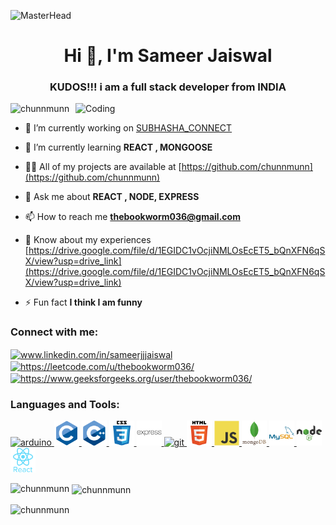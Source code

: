 ![MasterHead](https://almablog-media.s3.ap-south-1.amazonaws.com/MERN_Stack_9437df2ba9_62af1dd3fc.png)
<h1 align="center">Hi 👋, I'm Sameer Jaiswal</h1>
<h3 align="center">KUDOS!!! i am a full stack developer from INDIA</h3>
<img align="right" alt="Coding" width="400" src="https://raw.githubusercontent.com/gist/mahmudinm/47588cab5af928d2c8a2976d90216ea7/raw/88f20c9d749d756be63f22b09f3c4ac570bc5101/programming.gif">

<p align="left"> <img src="https://komarev.com/ghpvc/?username=chunnmunn&label=Profile%20views&color=0e75b6&style=flat" alt="chunnmunn" /> </p>

- 🔭 I’m currently working on [SUBHASHA_CONNECT](https://github.com/chunnmunn/Subhasha_connect)

- 🌱 I’m currently learning **REACT , MONGOOSE**

- 👨‍💻 All of my projects are available at [https://github.com/chunnmunn](https://github.com/chunnmunn)

- 💬 Ask me about **REACT , NODE, EXPRESS**

- 📫 How to reach me **thebookworm036@gmail.com**

- 📄 Know about my experiences [https://drive.google.com/file/d/1EGIDC1vOcjiNMLOsEcET5_bQnXFN6qSX/view?usp=drive_link](https://drive.google.com/file/d/1EGIDC1vOcjiNMLOsEcET5_bQnXFN6qSX/view?usp=drive_link)

- ⚡ Fun fact **I think I am funny**

<h3 align="left">Connect with me:</h3>
<p align="left">
<a href="https://linkedin.com/in/www.linkedin.com/in/sameerjjjaiswal" target="blank"><img align="center" src="https://raw.githubusercontent.com/rahuldkjain/github-profile-readme-generator/master/src/images/icons/Social/linked-in-alt.svg" alt="www.linkedin.com/in/sameerjjjaiswal" height="30" width="40" /></a>
<a href="https://www.leetcode.com/https://leetcode.com/u/thebookworm036/" target="blank"><img align="center" src="https://raw.githubusercontent.com/rahuldkjain/github-profile-readme-generator/master/src/images/icons/Social/leet-code.svg" alt="https://leetcode.com/u/thebookworm036/" height="30" width="40" /></a>
<a href="https://auth.geeksforgeeks.org/user/https://www.geeksforgeeks.org/user/thebookworm036/" target="blank"><img align="center" src="https://raw.githubusercontent.com/rahuldkjain/github-profile-readme-generator/master/src/images/icons/Social/geeks-for-geeks.svg" alt="https://www.geeksforgeeks.org/user/thebookworm036/" height="30" width="40" /></a>
</p>

<h3 align="left">Languages and Tools:</h3>
<p align="left"> <a href="https://www.arduino.cc/" target="_blank" rel="noreferrer"> <img src="https://cdn.worldvectorlogo.com/logos/arduino-1.svg" alt="arduino" width="40" height="40"/> </a> <a href="https://www.cprogramming.com/" target="_blank" rel="noreferrer"> <img src="https://raw.githubusercontent.com/devicons/devicon/master/icons/c/c-original.svg" alt="c" width="40" height="40"/> </a> <a href="https://www.w3schools.com/cpp/" target="_blank" rel="noreferrer"> <img src="https://raw.githubusercontent.com/devicons/devicon/master/icons/cplusplus/cplusplus-original.svg" alt="cplusplus" width="40" height="40"/> </a> <a href="https://www.w3schools.com/css/" target="_blank" rel="noreferrer"> <img src="https://raw.githubusercontent.com/devicons/devicon/master/icons/css3/css3-original-wordmark.svg" alt="css3" width="40" height="40"/> </a> <a href="https://expressjs.com" target="_blank" rel="noreferrer"> <img src="https://raw.githubusercontent.com/devicons/devicon/master/icons/express/express-original-wordmark.svg" alt="express" width="40" height="40"/> </a> <a href="https://git-scm.com/" target="_blank" rel="noreferrer"> <img src="https://www.vectorlogo.zone/logos/git-scm/git-scm-icon.svg" alt="git" width="40" height="40"/> </a> <a href="https://www.w3.org/html/" target="_blank" rel="noreferrer"> <img src="https://raw.githubusercontent.com/devicons/devicon/master/icons/html5/html5-original-wordmark.svg" alt="html5" width="40" height="40"/> </a> <a href="https://developer.mozilla.org/en-US/docs/Web/JavaScript" target="_blank" rel="noreferrer"> <img src="https://raw.githubusercontent.com/devicons/devicon/master/icons/javascript/javascript-original.svg" alt="javascript" width="40" height="40"/> </a> <a href="https://www.mongodb.com/" target="_blank" rel="noreferrer"> <img src="https://raw.githubusercontent.com/devicons/devicon/master/icons/mongodb/mongodb-original-wordmark.svg" alt="mongodb" width="40" height="40"/> </a> <a href="https://www.mysql.com/" target="_blank" rel="noreferrer"> <img src="https://raw.githubusercontent.com/devicons/devicon/master/icons/mysql/mysql-original-wordmark.svg" alt="mysql" width="40" height="40"/> </a> <a href="https://nodejs.org" target="_blank" rel="noreferrer"> <img src="https://raw.githubusercontent.com/devicons/devicon/master/icons/nodejs/nodejs-original-wordmark.svg" alt="nodejs" width="40" height="40"/> </a> <a href="https://reactjs.org/" target="_blank" rel="noreferrer"> <img src="https://raw.githubusercontent.com/devicons/devicon/master/icons/react/react-original-wordmark.svg" alt="react" width="40" height="40"/> </a> </p>

<p><img align="left" src="https://github-readme-stats.vercel.app/api/top-langs?username=chunnmunn&show_icons=true&locale=en&layout=compact" alt="chunnmunn" /></p>

<p>&nbsp;<img align="center" src="https://github-readme-stats.vercel.app/api?username=chunnmunn&show_icons=true&locale=en" alt="chunnmunn" /></p>

<p><img align="center" src="https://github-readme-streak-stats.herokuapp.com/?user=chunnmunn&" alt="chunnmunn" /></p>
